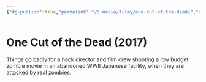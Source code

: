 ```yaml
---
{"dg-publish":true,"permalink":"/5-media/filmy/one-cut-of-the-dead/","contentClasses":"movie","tags":["to-watch","фильм","#Comedy","#Drama","#Horror"]}
---
```


# One Cut of the Dead (2017)
 
Things go badly for a hack director and film crew shooting a low budget zombie movie in an abandoned WWII Japanese facility, when they are attacked by real zombies.

